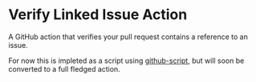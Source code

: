 # Verify Linked Issue Action
A GitHub action that verifies your pull request contains a reference to an issue. 

For now this is impleted as a script using [github-script](https://github.com/actions/github-script), but will soon be converted to a full fledged action.


